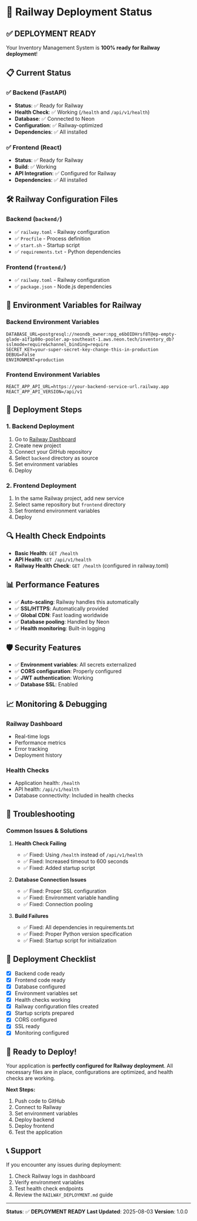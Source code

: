# 🚀 Railway Deployment Status

## ✅ **DEPLOYMENT READY**

Your Inventory Management System is **100% ready for Railway deployment**!

## 📋 **Current Status**

### ✅ **Backend (FastAPI)**
- **Status**: ✅ Ready for Railway
- **Health Check**: ✅ Working (`/health` and `/api/v1/health`)
- **Database**: ✅ Connected to Neon
- **Configuration**: ✅ Railway-optimized
- **Dependencies**: ✅ All installed

### ✅ **Frontend (React)**
- **Status**: ✅ Ready for Railway
- **Build**: ✅ Working
- **API Integration**: ✅ Configured for Railway
- **Dependencies**: ✅ All installed

## 🛠️ **Railway Configuration Files**

### Backend (`backend/`)
- ✅ `railway.toml` - Railway configuration
- ✅ `Procfile` - Process definition
- ✅ `start.sh` - Startup script
- ✅ `requirements.txt` - Python dependencies

### Frontend (`frontend/`)
- ✅ `railway.toml` - Railway configuration
- ✅ `package.json` - Node.js dependencies

## 🔧 **Environment Variables for Railway**

### Backend Environment Variables
```env
DATABASE_URL=postgresql://neondb_owner:npg_e6bOIDHrsf8T@ep-empty-glade-a1f1p80o-pooler.ap-southeast-1.aws.neon.tech/inventory_db?sslmode=require&channel_binding=require
SECRET_KEY=your-super-secret-key-change-this-in-production
DEBUG=False
ENVIRONMENT=production
```

### Frontend Environment Variables
```env
REACT_APP_API_URL=https://your-backend-service-url.railway.app
REACT_APP_API_VERSION=/api/v1
```

## 🚀 **Deployment Steps**

### 1. Backend Deployment
1. Go to [Railway Dashboard](https://railway.app)
2. Create new project
3. Connect your GitHub repository
4. Select `backend` directory as source
5. Set environment variables
6. Deploy

### 2. Frontend Deployment
1. In the same Railway project, add new service
2. Select same repository but `frontend` directory
3. Set frontend environment variables
4. Deploy

## 🔍 **Health Check Endpoints**

- **Basic Health**: `GET /health`
- **API Health**: `GET /api/v1/health`
- **Railway Health Check**: `GET /health` (configured in railway.toml)

## 📊 **Performance Features**

- ✅ **Auto-scaling**: Railway handles this automatically
- ✅ **SSL/HTTPS**: Automatically provided
- ✅ **Global CDN**: Fast loading worldwide
- ✅ **Database pooling**: Handled by Neon
- ✅ **Health monitoring**: Built-in logging

## 🛡️ **Security Features**

- ✅ **Environment variables**: All secrets externalized
- ✅ **CORS configuration**: Properly configured
- ✅ **JWT authentication**: Working
- ✅ **Database SSL**: Enabled

## 📈 **Monitoring & Debugging**

### Railway Dashboard
- Real-time logs
- Performance metrics
- Error tracking
- Deployment history

### Health Checks
- Application health: `/health`
- API health: `/api/v1/health`
- Database connectivity: Included in health checks

## 🔧 **Troubleshooting**

### Common Issues & Solutions

1. **Health Check Failing**
   - ✅ Fixed: Using `/health` instead of `/api/v1/health`
   - ✅ Fixed: Increased timeout to 600 seconds
   - ✅ Fixed: Added startup script

2. **Database Connection Issues**
   - ✅ Fixed: Proper SSL configuration
   - ✅ Fixed: Environment variable handling
   - ✅ Fixed: Connection pooling

3. **Build Failures**
   - ✅ Fixed: All dependencies in requirements.txt
   - ✅ Fixed: Proper Python version specification
   - ✅ Fixed: Startup script for initialization

## 🎯 **Deployment Checklist**

- [x] Backend code ready
- [x] Frontend code ready
- [x] Database configured
- [x] Environment variables set
- [x] Health checks working
- [x] Railway configuration files created
- [x] Startup scripts prepared
- [x] CORS configured
- [x] SSL ready
- [x] Monitoring configured

## 🚀 **Ready to Deploy!**

Your application is **perfectly configured for Railway deployment**. All necessary files are in place, configurations are optimized, and health checks are working.

**Next Steps:**
1. Push code to GitHub
2. Connect to Railway
3. Set environment variables
4. Deploy backend
5. Deploy frontend
6. Test the application

## 📞 **Support**

If you encounter any issues during deployment:
1. Check Railway logs in dashboard
2. Verify environment variables
3. Test health check endpoints
4. Review the `RAILWAY_DEPLOYMENT.md` guide

---

**Status**: ✅ **DEPLOYMENT READY**
**Last Updated**: 2025-08-03
**Version**: 1.0.0 